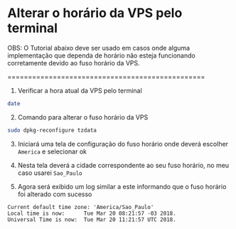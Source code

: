 # Alterar o horário da VPS pelo terminal

OBS: O Tutorial abaixo deve ser usado em casos onde alguma implementação que dependa de horário não esteja funcionando corretamente devido ao fuso horário da VPS.

================================================

1. Verificar a hora atual da VPS pelo terminal

```bash
date
```

2. Comando para alterar o fuso horário da VPS

```bash
sudo dpkg-reconfigure tzdata
```

3. Iniciará uma tela de configuração do fuso horário onde deverá escolher ```America``` e selecionar ok

4. Nesta tela deverá a cidade correspondente ao seu fuso horário, no meu caso usarei ```Sao_Paulo```

5. Agora será exibido um log similar a este informando que o fuso horário foi alterado com sucesso

```Current default time zone: 'America/Sao_Paulo'```  
```Local time is now:      Tue Mar 20 08:21:57 -03 2018.```  
```Universal Time is now:  Tue Mar 20 11:21:57 UTC 2018.```